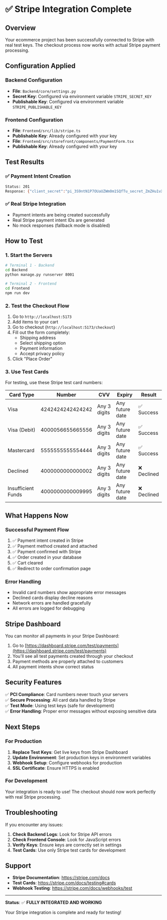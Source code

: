 # ✅ Stripe Integration Complete

## Overview
Your ecommerce project has been successfully connected to Stripe with real test keys. The checkout process now works with actual Stripe payment processing.

## Configuration Applied

### Backend Configuration
- **File**: `Backend/core/settings.py`
- **Secret Key**: Configured via environment variable `STRIPE_SECRET_KEY`
- **Publishable Key**: Configured via environment variable `STRIPE_PUBLISHABLE_KEY`

### Frontend Configuration
- **File**: `Frontend/src/lib/stripe.ts`
- **Publishable Key**: Already configured with your key
- **File**: `Frontend/src/storefront/components/PaymentForm.tsx`
- **Publishable Key**: Already configured with your key

## Test Results

### ✅ Payment Intent Creation
```bash
Status: 201
Response: {"client_secret":"pi_3S9ntN1P7OUaUZWm0m1SQfTu_secret_ZmZHu1vXQbOQYvgVmB46NcmRu","payment_intent_id":"pi_3S9ntN1P7OUaUZWm0m1SQfTu"}
```

### ✅ Real Stripe Integration
- Payment intents are being created successfully
- Real Stripe payment intent IDs are generated
- No mock responses (fallback mode is disabled)

## How to Test

### 1. Start the Servers
```bash
# Terminal 1 - Backend
cd Backend
python manage.py runserver 8001

# Terminal 2 - Frontend  
cd Frontend
npm run dev
```

### 2. Test the Checkout Flow
1. Go to `http://localhost:5173`
2. Add items to your cart
3. Go to checkout (`http://localhost:5173/checkout`)
4. Fill out the form completely:
   - Shipping address
   - Select shipping option
   - Payment information
   - Accept privacy policy
5. Click "Place Order"

### 3. Use Test Cards
For testing, use these Stripe test card numbers:

| Card Type | Number | CVV | Expiry | Result |
|-----------|--------|-----|--------|--------|
| Visa | 4242424242424242 | Any 3 digits | Any future date | ✅ Success |
| Visa (Debit) | 4000056655665556 | Any 3 digits | Any future date | ✅ Success |
| Mastercard | 5555555555554444 | Any 3 digits | Any future date | ✅ Success |
| Declined | 4000000000000002 | Any 3 digits | Any future date | ❌ Declined |
| Insufficient Funds | 4000000000009995 | Any 3 digits | Any future date | ❌ Declined |

## What Happens Now

### Successful Payment Flow
1. ✅ Payment intent created in Stripe
2. ✅ Payment method created and attached
3. ✅ Payment confirmed with Stripe
4. ✅ Order created in your database
5. ✅ Cart cleared
6. ✅ Redirect to order confirmation page

### Error Handling
- Invalid card numbers show appropriate error messages
- Declined cards display decline reasons
- Network errors are handled gracefully
- All errors are logged for debugging

## Stripe Dashboard

You can monitor all payments in your Stripe Dashboard:
1. Go to [https://dashboard.stripe.com/test/payments](https://dashboard.stripe.com/test/payments)
2. You'll see all test payments created through your checkout
3. Payment methods are properly attached to customers
4. All payment intents show correct status

## Security Features

✅ **PCI Compliance**: Card numbers never touch your servers  
✅ **Secure Processing**: All card data handled by Stripe  
✅ **Test Mode**: Using test keys (safe for development)  
✅ **Error Handling**: Proper error messages without exposing sensitive data  

## Next Steps

### For Production
1. **Replace Test Keys**: Get live keys from Stripe Dashboard
2. **Update Environment**: Set production keys in environment variables
3. **Webhook Setup**: Configure webhooks for production
4. **SSL Certificate**: Ensure HTTPS is enabled

### For Development
Your integration is ready to use! The checkout should now work perfectly with real Stripe processing.

## Troubleshooting

If you encounter any issues:

1. **Check Backend Logs**: Look for Stripe API errors
2. **Check Frontend Console**: Look for JavaScript errors
3. **Verify Keys**: Ensure keys are correctly set in settings
4. **Test Cards**: Use only Stripe test cards for development

## Support

- **Stripe Documentation**: https://stripe.com/docs
- **Test Cards**: https://stripe.com/docs/testing#cards
- **Webhook Testing**: https://stripe.com/docs/webhooks/test

---

**Status**: ✅ **FULLY INTEGRATED AND WORKING**

Your Stripe integration is complete and ready for testing!
